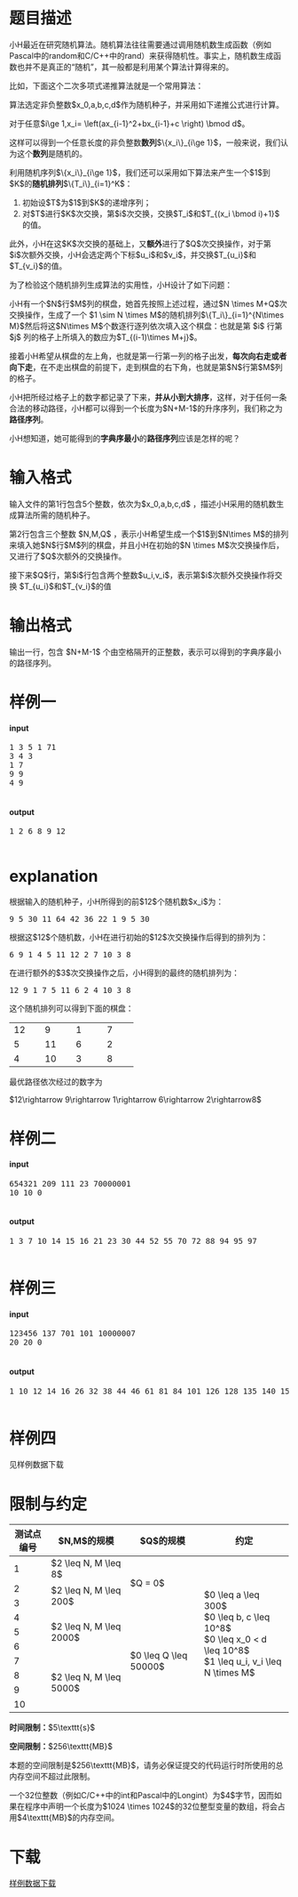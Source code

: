 # 题目描述

<p>小H最近在研究随机算法。随机算法往往需要通过调用随机数生成函数（例如Pascal中的random和C/C++中的rand）来获得随机性。事实上，随机数生成函数也并不是真正的“随机”，其一般都是利用某个算法计算得来的。</p>
<p>比如，下面这个二次多项式递推算法就是一个常用算法：</p>
<p>算法选定非负整数$x_0,a,b,c,d$作为随机种子，并采用如下递推公式进行计算。</p>
<p>对于任意$i\ge 1,x_i= \left(ax_{i-1}^2+bx_{i-1}+c \right) \bmod d$。</p>
<p>这样可以得到一个任意长度的非负整数<strong>数列</strong>$\{x_i\}_{i\ge 1}$，一般来说，我们认为这个<strong>数列</strong>是随机的。</p>
<p>利用随机序列$\{x_i\}_{i\ge 1}$，我们还可以采用如下算法来产生一个$1$到$K$的<strong>随机排列</strong>$\{T_i\}_{i=1}^K$：</p>
<ol><li>初始设$T$为$1$到$K$的递增序列；</li>
<li>对$T$进行$K$次交换，第$i$次交换，交换$T_i$和$T_{(x_i \bmod i)+1}$ 的值。</li>
</ol><p>此外，小H在这$K$次交换的基础上，又<strong>额外</strong>进行了$Q$次交换操作，对于第$i$次额外交换，小H会选定两个下标$u_i$和$v_i$，并交换$T_{u_i}$和$T_{v_i}$的值。</p>
<p>为了检验这个随机排列生成算法的实用性，小H设计了如下问题：</p>
<p>小H有一个$N$行$M$列的棋盘，她首先按照上述过程，通过$N \times M+Q$次交换操作，生成了一个 $1 \sim N \times M$的随机排列$\{T_i\}_{i=1}^{N\times M}$然后将这$N\times M$个数逐行逐列依次填入这个棋盘：也就是第 $i$ 行第 $j$ 列的格子上所填入的数应为$T_{(i-1)\times M+j}$。</p>
<p>接着小H希望从棋盘的左上角，也就是第一行第一列的格子出发，<strong>每次向右走或者向下走</strong>，在不走出棋盘的前提下，走到棋盘的右下角，也就是第$N$行第$M$列的格子。</p>
<p>小H把所经过格子上的数字都记录了下来，<strong>并从小到大排序</strong>，这样，对于任何一条合法的移动路径，小H都可以得到一个长度为$N+M-1$的升序序列，我们称之为<strong>路径序列</strong>。</p>
<p>小H想知道，她可能得到的<strong>字典序最小</strong>的<strong>路径序列</strong>应该是怎样的呢？</p>

# 输入格式


<p>输入文件的第1行包含5个整数，依次为$x_0,a,b,c,d$ ，描述小H采用的随机数生成算法所需的随机种子。</p>
<p>第2行包含三个整数 $N,M,Q$ ，表示小H希望生成一个$1$到$N\times M$的排列来填入她$N$行$M$列的棋盘，并且小H在初始的$N \times M$次交换操作后，又进行了$Q$次额外的交换操作。</p>
<p>接下来$Q$行，第$i$行包含两个整数$u_i,v_i$，表示第$i$次额外交换操作将交换 $T_{u_i}$和$T_{v_i}$的值</p>

# 输出格式


<p>输出一行，包含 $N+M-1$ 个由空格隔开的正整数，表示可以得到的字典序最小的路径序列。</p>

# 样例一


<h4>input</h4>
<pre>1 3 5 1 71
3 4 3
1 7
9 9
4 9

</pre>

<h4>output</h4>
<pre>1 2 6 8 9 12

</pre>


# explanation


<p>根据输入的随机种子，小H所得到的前$12$个随机数$x_i$为：</p>
<pre>9 5 30 11 64 42 36 22 1 9 5 30
</pre>

<p>根据这$12$个随机数，小H在进行初始的$12$次交换操作后得到的排列为：</p>
<pre>6 9 1 4 5 11 12 2 7 10 3 8
</pre>

<p>在进行额外的$3$次交换操作之后，小H得到的最终的随机排列为：</p>
<pre>12 9 1 7 5 11 6 2 4 10 3 8
</pre>

<p>这个随机排列可以得到下面的棋盘：</p>
<div class="row">
<div class="col-sm-offset-4 col-sm-4">
<div class="table-responsive">
<table class="table table-bordered table-text-center table-vertical-middle"><tbody><tr><td style="width:40px;">12</td><td style="width:40px;">9</td><td style="width:40px;">1</td><td style="width:40px;">7</td></tr><tr><td>5</td><td>11</td><td>6</td><td>2</td></tr><tr><td>4</td><td>10</td><td>3</td><td>8</td></tr></tbody></table></div>
</div>
</div>

<p>最优路径依次经过的数字为</p>
<p>$12\rightarrow 9\rightarrow 1\rightarrow 6\rightarrow 2\rightarrow8$</p>

# 样例二


<h4>input</h4>
<pre>654321 209 111 23 70000001
10 10 0

</pre>

<h4>output</h4>
<pre>1 3 7 10 14 15 16 21 23 30 44 52 55 70 72 88 94 95 97

</pre>


# 样例三


<h4>input</h4>
<pre>123456 137 701 101 10000007
20 20 0

</pre>

<h4>output</h4>
<pre>1 10 12 14 16 26 32 38 44 46 61 81 84 101 126 128 135 140 152 156 201 206 237 242 243 253 259 269 278 279 291 298 338 345 347 352 354 383 395

</pre>


# 样例四


<p>见样例数据下载</p>

# 限制与约定


<div class="table-responsive">
<table class="table table-bordered table-text-center table-vertical-middle"><thead><tr><th>测试点编号</th><th>$N,M$的规模</th><th>$Q$的规模</th><th>约定</th></tr></thead><tbody><tr><td>1</td><td>$2 \leq N, M \leq 8$</td><td rowspan="3">$Q = 0$</td><td rowspan="10">$0 \leq a \leq 300$<br/>$0 \leq b, c \leq 10^8$<br/>$0 \leq x_0 &lt; d \leq 10^8$<br/>$1 \leq u_i, v_i \leq N \times M$</td></tr><tr><td>2</td><td rowspan="2">$2 \leq N, M \leq 200$</td></tr><tr><td>3</td></tr><tr><td>4</td><td rowspan="3">$2 \leq N, M \leq 2000$</td><td rowspan="7">$0 \leq Q \leq 50000$</td></tr><tr><td>5</td></tr><tr><td>6</td></tr><tr><td>7</td><td rowspan="4">$2 \leq N, M \leq 5000$</td></tr><tr><td>8</td></tr><tr><td>9</td></tr><tr><td>10</td></tr></tbody></table></div>

<p><strong>时间限制：</strong>$5\texttt{s}$</p>
<p><strong>空间限制：</strong>$256\texttt{MB}$</p>
<p>本题的空间限制是$256\texttt{MB}$，请务必保证提交的代码运行时所使用的总内存空间不超过此限制。</p>
<p>一个32位整数（例如C/C++中的int和Pascal中的Longint）为$4$字节，因而如果在程序中声明一个长度为$1024 \times 1024$的32位整型变量的数组，将会占用$4\texttt{MB}$的内存空间。</p>

# 下载


<p><a href="/download.php?type=problem&amp;id=6">样例数据下载</a></p>
